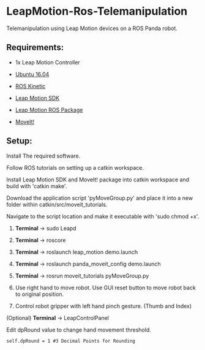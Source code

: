 # LeapMotion-Ros-Telemanipulation
Telemanipulation using Leap Motion devices on a ROS Panda robot.

## Requirements:
-  1x Leap Motion Controller

- [Ubuntu 16.04](http://releases.ubuntu.com/16.04/)

- [ROS Kinetic](http://wiki.ros.org/kinetic/Installation)

- [Leap Motion SDK](https://developer.leapmotion.com/setup/desktop)

- [Leap Motion ROS Package](https://github.com/ros-drivers/leap_motion)

- [MoveIt!](https://moveit.ros.org/install/)

## Setup:

Install The required software.

Follow ROS tutorials on setting up a catkin workspace.

Install Leap Motion SDK and MoveIt! package into catkin workspace and build with 'catkin make'.

Download the application script 'pyMoveGroup.py' and place it into a new folder within catkin/src/moveit_tutorials.

Navigate to the script location and make it executable with 'sudo chmod +x'.

1. **Terminal** -> sudo Leapd

2. **Terminal** -> roscore

3. **Terminal** -> roslaunch leap_motion demo.launch

4. **Terminal** -> roslaunch panda_moveit_config demo.launch

5. **Terminal** -> rosrun moveit_tutorials pyMoveGroup.py

6. Use right hand to move robot. Use GUI reset button to move robot back to original position.

7. Control robot gripper with left hand pinch gesture. (Thumb and Index)

(Optional) **Terminal** -> LeapControlPanel

Edit dpRound value to change hand movement threshold.

```self.dpRound = 1 #3 Decimal Points for Rounding```
